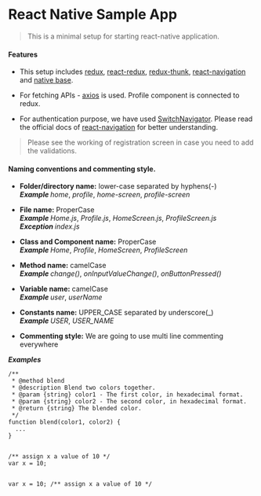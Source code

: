 <h1>
  <a id="React_Native_Sample_App_0"></a>React Native Sample App</h1>
<blockquote>
  <p>This is a minimal setup for starting react-native application.</p>
</blockquote>
<h4>
  <a id="Features_4"></a>Features</h4>
<ul>
  <li>
    <p>This setup includes
      <a href="https://redux.js.org/basics">redux</a>,
      <a href="https://redux.js.org/basics">react-redux</a>,
      <a href="https://github.com/reduxjs/redux-thunk">redux-thunk</a>,
      <a href="https://reactnavigation.org/docs/en/getting-started.html">react-navigation</a> and
      <a href="http://docs.nativebase.io/Components.html#Components">native base</a>.</p>
  </li>
  <li>
    <p>For fetching APIs -
      <a href="https://github.com/axios/axios">axios</a> is used. Profile component is connected to redux.</p>
  </li>
  <li>
    <p>For authentication purpose, we have used
      <a href="https://reactnavigation.org/docs/en/auth-flow.html">SwitchNavigator</a>. Please read the official docs of
      <a href="https://reactnavigation.org/docs/en/getting-started.html">react-navigation</a> for better understanding.</p>
  </li>
</ul>
<blockquote>
  <p>Please see the working of registration screen in case you need to add the validations.</p>
</blockquote>
<h4>
  <a id="Naming_conventions_and_commenting_style_13"></a>Naming conventions and commenting style.</h4>
<ul>
  <li>
    <p>
      <strong>Folder/directory name:</strong> lower-case separated by hyphens(-)
      <br>
      <strong>
        <em>Example</em>
      </strong>
      <em>home</em>,
      <em>profile</em>,
      <em>home-screen</em>,
      <em>profile-screen</em>
    </p>
  </li>
  <li>
    <p>
      <strong>File name:</strong> ProperCase
      <br>
      <strong>
        <em>Example</em>
      </strong>
      <em>Home.js</em>,
      <em>Profile.js</em>,
      <em>HomeScreen.js</em>,
      <em>ProfileScreen.js</em>
      <br>
      <strong>
        <em>Exception</em>
      </strong>
      <em>index.js</em>
    </p>
  </li>
  <li>
    <p>
      <strong>Class and Component name:</strong> ProperCase
      <br>
      <strong>
        <em>Example</em>
      </strong>
      <em>Home</em>,
      <em>Profile</em>,
      <em>HomeScreen</em>,
      <em>ProfileScreen</em>
    </p>
  </li>
  <li>
    <p>
      <strong>Method name:</strong> camelCase
      <br>
      <strong>
        <em>Example</em>
      </strong>
      <em>change()</em>,
      <em>onInputValueChange()</em>,
      <em>onButtonPressed()</em>
    </p>
  </li>
  <li>
    <p>
      <strong>Variable name:</strong> camelCase
      <br>
      <strong>
        <em>Example</em>
      </strong>
      <em>user</em>,
      <em>userName</em>
    </p>
  </li>
  <li>
    <p>
      <strong>Constants name:</strong> UPPER_CASE separated by underscore(_)
      <br>
      <strong>
        <em>Example</em>
      </strong>
      <em>USER</em>,
      <em>USER_NAME</em>
    </p>
  </li>
  <li>
    <p>
      <strong>Commenting style:</strong> We are going to use multi line commenting everywhere</p>
  </li>
</ul>
<p>
  <strong>
    <em>Examples</em>
  </strong>
</p>
<pre><code>/**
 * @method blend
 * @description Blend two colors together.
 * @param {string} color1 - The first color, in hexadecimal format.
 * @param {string} color2 - The second color, in hexadecimal format.
 * @return {string} The blended color.
 */
function blend(color1, color2) { 
  ...
}
<br />
/** assign x a value of 10 */
var x = 10;
<br />
var x = 10; /** assign x a value of 10 */
</code></pre>